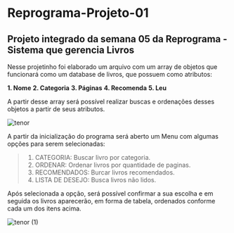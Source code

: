 # Reprograma-Projeto-01
## Projeto integrado da semana 05 da Reprograma - Sistema que gerencia Livros

<p>Nesse projetinho foi elaborado um arquivo com um array de objetos que funcionará como um database de livros, que possuem como atributos:</p>

**1. Nome**
**2. Categoria**
**3. Páginas**
**4. Recomenda**
**5. Leu**

<p>A partir desse array será possível realizar buscas e ordenações desses objetos a partir de seus atributos.</p>


![tenor](https://user-images.githubusercontent.com/83047619/165827234-9f070d42-9dd5-435f-ace2-417783ce2e8f.gif)


<p>A partir da inicialização do programa será aberto um Menu com algumas opções para serem selecionadas:</p>

> 1. CATEGORIA: Buscar livro por categoria.
> 2. ORDENAR: Ordenar livros por quantidade de paginas.
> 3. RECOMENDADOS: Burcar livros recomendados.
> 4. LISTA DE DESEJO: Busca livros não lidos.


<p>Após selecionada a opção, será possível confirmar a sua escolha e em seguida os livros aparecerão, em forma de tabela, ordenados conforme cada um dos itens acima.</p>


![tenor (1)](https://user-images.githubusercontent.com/83047619/165828459-c9f1b269-3504-4fd7-8114-1dbf3520cf3f.gif)


